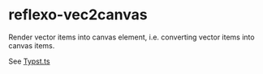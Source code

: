 # reflexo-vec2canvas

Render vector items into canvas element, i.e. converting vector items into canvas items.

See [Typst.ts](https://github.com/Myriad-Dreamin/typst.ts)
